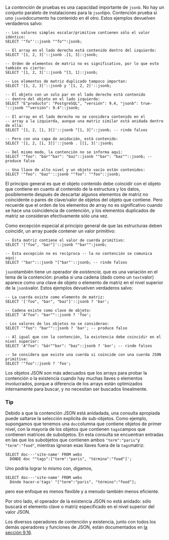 La *contención* de pruebas es una capacidad importante de `jsonb`. No hay un conjunto paralelo de instalaciones para la  `json`tipo. Contención prueba si uno  `jsonb`documento ha contenido en él otro. Estos ejemplos devuelven verdaderos salvo:

```
-- Los valores simples escalar/primitive contienen sólo el valor idéntico:
SELECT '"fo"'::jsonb ""fo"":jsonb;

-- El array en el lado derecho está contenido dentro del izquierdo:
SELECT '[1, 2, 3]'::jsonb .[1, 3]::jsonb;

-- Orden de elementos de matriz no es significativo, por lo que esto también es cierto:
SELECT '[1, 2, 3]'::jsonb "[3, 1]::jsonb;

-- Los elementos de matriz duplicado tampoco importan:
SELECT '[1, 2, 3]'::jsonb y '[1, 2, 2]'::jsonb;

-- El objeto con un solo par en el lado derecho está contenido
-- dentro del objeto en el lado izquierdo:
SELECT "E"producto": "PostgreSQL", "versión": 9.4, "jsonb": true-'::jsonb ""versión": 9.4"::jsonb;

-- El array en el lado derecho no se considera contenido en el
-- array a la izquierda, aunque una matriz similar está anidada dentro de ella:
SELECT '[1, 2, [1, 3]]'::jsonb "[1, 3]"::jsonb; -- rinde falsos

-- Pero con una capa de anidación, está contenido:
SELECT '[1, 2, [1, 3]]'::jsonb . [[1, 3]':jsonb;

-- Del mismo modo, la contención no se informa aquí:
SELECT '"foo": "bár""bar": "baz"::jsonb ""bar": "baz""::jsonb; -- produce falso

-- Una llave de alto nivel y un objeto vacío están contenidos:
SELECT '"foo": "baz"'::jsonb ""foo": ""foo"::jsonb;
```

El principio general es que el objeto contenido debe coincidir  con el objeto que contiene en cuanto al contenido de la estructura y los datos, posiblemente después de descartar algunos elementos de matriz no coincidente o pares de clave/valor de objetos del objeto que contiene.  Pero recuerde que el orden de los elementos de array no es significativo cuando se hace una coincidencia de contención, y los elementos  duplicados de matriz se consideran efectivamente sólo una vez.

Como excepción especial al principio general de que las estructuras deben coincidir, un array puede contener un valor primitivo:

```
-- Esta matriz contiene el valor de cuerda primitivo:
SELECT '["foo", "bar"]'::jsonb ""bar"":jsonb;

-- Esta excepción no es recíproca -- la no contención se comunica aquí:
SELECT '"bar":::jsonb "["bar"'::jsonb; -- rinde falsos
```

 `jsonb`también tiene un operador de *existencia*, que es una variación en el tema de la contención: prueba si una cadena (dado como un  `text`valor) aparece como una clave de objeto o elemento de matriz en el nivel superior de la  `jsonb`valor. Estos ejemplos devuelven verdaderos salvo:

```
-- La cuerda existe como elemento de matriz:
SELECT '['foo", "bar", "baz"]'::jsonb ? 'bar';

-- Cadena existe como clave de objeto:
SELECT 'A"foo": "bar""::jsonb ? 'foo';

- Los valores de los objetos no se consideran:
SELECT '"foo": "bar""::jsonb ? 'bar'; -- produce falso

-- Al igual que con la contención, la existencia debe coincidir en el nivel superior:
SELECT 'A"foo": "bár""bar": "baz"::jsonb ? 'bar'; -- rinde falsos

-- Se considera que existe una cuerda si coincide con una cuerda JSON primitiva:
SELECT '"foo"::jsonb ? 'foo';
```

Los objetos JSON son más adecuados que los arrays para probar la  contención o la existencia cuando hay muchas llaves o elementos  involucrados, porque a diferencia de los arrays están optimizados  internamente para buscar, y no necesitan ser buscados linealmente.

### Tip

Debido a que la contención JSON está anidadada, una consulta  apropiada puede saltarse la selección explícita de sub-objetos. Como  ejemplo, supongamos que tenemos una  `doc`columna que contiene objetos de primer nivel, con la mayoría de los objetos que contienen  `tags`campos que contienen matrices de subobjetos. En esta consulta se encuentran  entradas en las que los subobjetos que contienen ambos  `"term":"paris"`y  `"term":"food"`, mientras ignoran esas llaves fuera de la  `tags`matriz:

```
SELECT doc---'site-name' FROM webs
  DONDE doc ""tags":["term":"paris", "término":"food"]';
```

Uno podría lograr lo mismo con, digamos,

```
SELECT doc---'site-name' FROM webs
  Dónde hacer-o'tags' "["term":"paris", "término":"food"];
```

pero ese enfoque es menos flexible y a menudo también menos eficiente.

Por otro lado, el operador de la existencia JSON no está  anidado: sólo buscará el elemento clave o matriz especificado en el  nivel superior del valor JSON.

Los diversos operadores de contención y existencia, junto con  todos los demás operadores y funciones de JSON, están documentados en [la sección 9.16](https://www.postgresql.org/docs/current/functions-json.html).